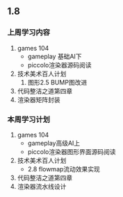 ## 1.8

### 上周学习内容

1. games 104
    * gameplay 基础AI下
    * piccolo渲染器源码阅读
2. 技术美术百人计划
    1. 图形2.5 BUMP图改进
3. 代码整洁之道第四章
4. 渲染器矩阵封装

### 本周学习计划

1. games 104
    * gameplay高级AI上
    * piccolo渲染器图形界面源码阅读
2. 技术美术百人计划
    * 2.8 flowmap流动效果实现
3. 代码整洁之道第四章
4. 渲染器流水线设计